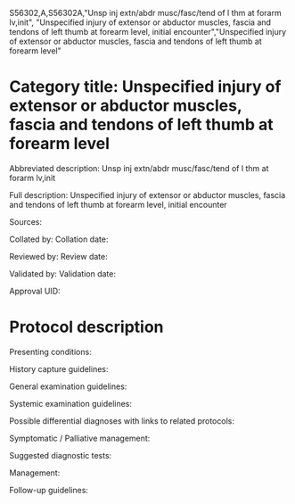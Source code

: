 S56302,A,S56302A,"Unsp inj extn/abdr musc/fasc/tend of l thm at forarm lv,init", "Unspecified injury of extensor or abductor muscles, fascia and tendons of left thumb at forearm level, initial encounter","Unspecified injury of extensor or abductor muscles, fascia and tendons of left thumb at forearm level"
# Category title: Unspecified injury of extensor or abductor muscles, fascia and tendons of left thumb at forearm level

Abbreviated description: Unsp inj extn/abdr musc/fasc/tend of l thm at forarm lv,init

Full description: Unspecified injury of extensor or abductor muscles, fascia and tendons of left thumb at forearm level, initial encounter

Sources:

Collated by:
Collation date:

Reviewed by:
Review date:

Validated by:
Validation date:

Approval UID:

# Protocol description

Presenting conditions:

History capture guidelines:

General examination guidelines:

Systemic examination guidelines:

Possible differential diagnoses with links to related protocols:

Symptomatic / Palliative management:

Suggested diagnostic tests:

Management:

Follow-up guidelines:
